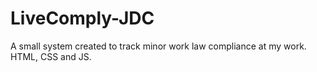 # LiveComply-JDC
A small system created to track minor work law compliance at my work. HTML, CSS and JS.
